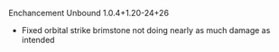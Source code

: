 Enchancement Unbound 1.0.4+1.20-24+26
- Fixed orbital strike brimstone not doing nearly as much damage as intended